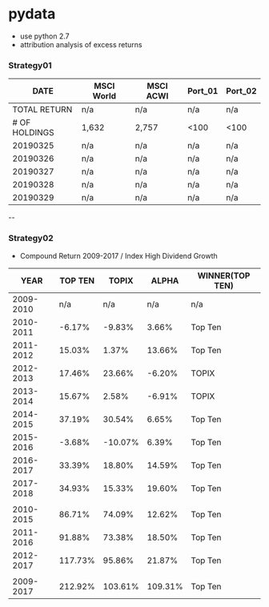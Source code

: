 # pydata
- use python 2.7
- attribution analysis of excess returns


### Strategy01
| DATE | MSCI World | MSCI ACWI | Port_01 | Port_02 |
| --- | --- | --- | --- | --- |
| TOTAL RETURN | n/a | n/a | n/a | n/a |
| # OF HOLDINGS | 1,632 | 2,757 | <100 | <100 |
| 20190325 | n/a | n/a | n/a | n/a |
| 20190326 | n/a | n/a | n/a | n/a |
| 20190327 | n/a | n/a | n/a | n/a |
| 20190328 | n/a | n/a | n/a | n/a |
| 20190329 | n/a | n/a | n/a | n/a |  


--
### Strategy02
- Compound Return 2009-2017 / Index High Dividend Growth

| YEAR | TOP TEN | TOPIX | ALPHA | WINNER(TOP TEN) |
| --- | --- | --- | --- | --- |
| 2009-2010 | n/a | n/a | n/a | n/a |
| 2010-2011 | -6.17% | -9.83% | 3.66% | Top Ten |
| 2011-2012 | 15.03% | 1.37% | 13.66% | Top Ten |
| 2012-2013 | 17.46% | 23.66% | -6.20% | TOPIX |
| 2013-2014 | 15.67% | 2.58% | -6.91% | TOPIX |
| 2014-2015 | 37.19% | 30.54% | 6.65% | Top Ten |
| 2015-2016 | -3.68% | -10.07% | 6.39% | Top Ten |
| 2016-2017 | 33.39% | 18.80% | 14.59% | Top Ten |
| 2017-2018 | 34.93% | 15.33% | 19.60% | Top Ten |
|  |  |  |  |  |
| 2010-2015 | 86.71% | 74.09% | 12.62% | Top Ten |
| 2011-2016 | 91.88% | 73.38% | 18.50% | Top Ten |
| 2012-2017 | 117.73% | 95.86% | 21.87% | Top Ten |
|  |  |  |  |  |
| 2009-2017 | 212.92% | 103.61% | 109.31% | Top Ten |
